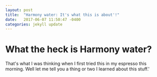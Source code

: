 ```yaml
---
layout: post
title:  "Harmony water: It's what this is about'!"
date:   2017-06-07 11:50:47 -0400
categories: jekyll update
---
```


# What the heck is Harmony water?

That's what I was thinking when I first tried this in my espresso this morning. Well let me tell you a thing or two I learned about this stuff.'
